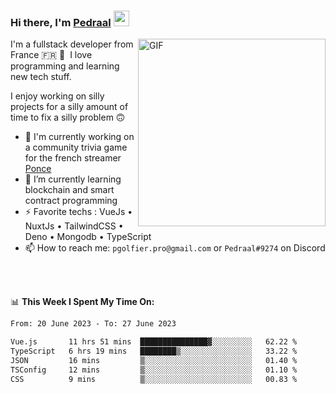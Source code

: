 ### Hi there, I'm <a href="https://pedraal.dev" target="_blank">Pedraal</a> <img src="https://media.giphy.com/media/hvRJCLFzcasrR4ia7z/giphy.gif" width="25px">
<img align="right" alt="GIF" src="https://pedraal.dev/avatar.png" width="300" height="300" />

I'm a fullstack developer from France 🇫🇷 🥖 &nbsp;I love programming and learning new
tech stuff.

I enjoy working on silly projects for a silly amount of time to fix a silly problem 🙃

- 🔭  I'm currently working on a community trivia game for the french streamer <a href="https://twitch.tv/ponce" target="_blank">Ponce</a>
- 🌱 I’m currently learning blockchain and smart contract programming
- ⚡ Favorite techs : VueJs &bull; NuxtJs &bull; TailwindCSS &bull; Deno &bull; Mongodb &bull; TypeScript
- 📫 How to reach me: `pgolfier.pro@gmail.com` or `Pedraal#9274` on Discord

<br>
<br>

📊 **This Week I Spent My Time On:**
<!--START_SECTION:waka-->

```txt
From: 20 June 2023 - To: 27 June 2023

Vue.js       11 hrs 51 mins  ███████████████▓░░░░░░░░░   62.22 %
TypeScript   6 hrs 19 mins   ████████▒░░░░░░░░░░░░░░░░   33.22 %
JSON         16 mins         ▒░░░░░░░░░░░░░░░░░░░░░░░░   01.40 %
TSConfig     12 mins         ▒░░░░░░░░░░░░░░░░░░░░░░░░   01.10 %
CSS          9 mins          ▒░░░░░░░░░░░░░░░░░░░░░░░░   00.83 %
```

<!--END_SECTION:waka-->
